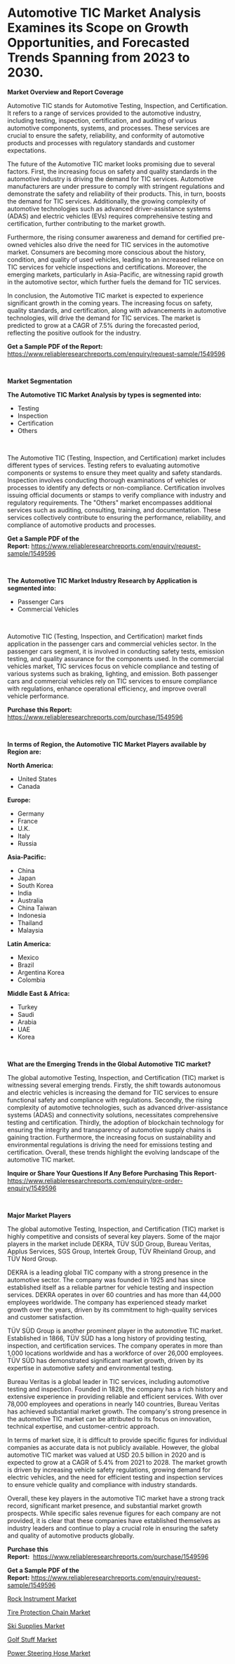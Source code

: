 <p><h1>Automotive TIC Market Analysis Examines its Scope on Growth Opportunities, and Forecasted Trends Spanning from 2023 to 2030.</h1></p><p><strong>Market Overview and Report Coverage</strong></p>
<p><p>Automotive TIC stands for Automotive Testing, Inspection, and Certification. It refers to a range of services provided to the automotive industry, including testing, inspection, certification, and auditing of various automotive components, systems, and processes. These services are crucial to ensure the safety, reliability, and conformity of automotive products and processes with regulatory standards and customer expectations.</p><p>The future of the Automotive TIC market looks promising due to several factors. First, the increasing focus on safety and quality standards in the automotive industry is driving the demand for TIC services. Automotive manufacturers are under pressure to comply with stringent regulations and demonstrate the safety and reliability of their products. This, in turn, boosts the demand for TIC services. Additionally, the growing complexity of automotive technologies such as advanced driver-assistance systems (ADAS) and electric vehicles (EVs) requires comprehensive testing and certification, further contributing to the market growth.</p><p>Furthermore, the rising consumer awareness and demand for certified pre-owned vehicles also drive the need for TIC services in the automotive market. Consumers are becoming more conscious about the history, condition, and quality of used vehicles, leading to an increased reliance on TIC services for vehicle inspections and certifications. Moreover, the emerging markets, particularly in Asia-Pacific, are witnessing rapid growth in the automotive sector, which further fuels the demand for TIC services.</p><p>In conclusion, the Automotive TIC market is expected to experience significant growth in the coming years. The increasing focus on safety, quality standards, and certification, along with advancements in automotive technologies, will drive the demand for TIC services. The market is predicted to grow at a CAGR of 7.5% during the forecasted period, reflecting the positive outlook for the industry.</p></p>
<p><strong>Get a Sample PDF of the Report:</strong> <a href="https://www.reliableresearchreports.com/enquiry/request-sample/1549596">https://www.reliableresearchreports.com/enquiry/request-sample/1549596</a></p>
<p>&nbsp;</p>
<p><strong>Market Segmentation</strong></p>
<p><strong>The Automotive TIC Market Analysis by types is segmented into:</strong></p>
<p><ul><li>Testing</li><li>Inspection</li><li>Certification</li><li>Others</li></ul></p>
<p>&nbsp;</p>
<p><p>The Automotive TIC (Testing, Inspection, and Certification) market includes different types of services. Testing refers to evaluating automotive components or systems to ensure they meet quality and safety standards. Inspection involves conducting thorough examinations of vehicles or processes to identify any defects or non-compliance. Certification involves issuing official documents or stamps to verify compliance with industry and regulatory requirements. The "Others" market encompasses additional services such as auditing, consulting, training, and documentation. These services collectively contribute to ensuring the performance, reliability, and compliance of automotive products and processes.</p></p>
<p><strong>Get a Sample PDF of the Report:</strong>&nbsp;<a href="https://www.reliableresearchreports.com/enquiry/request-sample/1549596">https://www.reliableresearchreports.com/enquiry/request-sample/1549596</a></p>
<p>&nbsp;</p>
<p><strong>The Automotive TIC Market Industry Research by Application is segmented into:</strong></p>
<p><ul><li>Passenger Cars</li><li>Commercial Vehicles</li></ul></p>
<p>&nbsp;</p>
<p><p>Automotive TIC (Testing, Inspection, and Certification) market finds application in the passenger cars and commercial vehicles sector. In the passenger cars segment, it is involved in conducting safety tests, emission testing, and quality assurance for the components used. In the commercial vehicles market, TIC services focus on vehicle compliance and testing of various systems such as braking, lighting, and emission. Both passenger cars and commercial vehicles rely on TIC services to ensure compliance with regulations, enhance operational efficiency, and improve overall vehicle performance.</p></p>
<p><strong>Purchase this Report:</strong>&nbsp; <a href="https://www.reliableresearchreports.com/purchase/1549596">https://www.reliableresearchreports.com/purchase/1549596</a></p>
<p>&nbsp;</p>
<p><strong>In terms of Region, the Automotive TIC Market Players available by Region are:</strong></p>
<p>
    <p> <strong> North America: </strong>
        <ul>
            <li>United States</li>
            <li>Canada</li>
        </ul>
        </p> 
    <p> <strong> Europe: </strong>
        <ul>
            <li>Germany</li>
            <li>France</li>
            <li>U.K.</li>
            <li>Italy</li>
            <li>Russia</li>
        </ul>
        </p> 
    <p> <strong> Asia-Pacific: </strong>
        <ul>
            <li>China</li>
            <li>Japan</li>
            <li>South Korea</li>
            <li>India</li>
            <li>Australia</li>
            <li>China Taiwan</li>
            <li>Indonesia</li>
            <li>Thailand</li>
            <li>Malaysia</li>
        </ul>
        </p> 
    <p> <strong> Latin America: </strong>
        <ul>
            <li>Mexico</li>
            <li>Brazil</li>
            <li>Argentina Korea</li>
            <li>Colombia</li>
        </ul>
        </p> 
    <p> <strong> Middle East & Africa: </strong>
        <ul>
            <li>Turkey</li>
            <li>Saudi</li>
            <li>Arabia</li>
            <li>UAE</li>
            <li>Korea</li>
        </ul>
    </p>
    </p>
<p>&nbsp;</p>
<p><strong>What are the Emerging Trends in the Global Automotive TIC market?</strong></p>
<p><p>The global automotive Testing, Inspection, and Certification (TIC) market is witnessing several emerging trends. Firstly, the shift towards autonomous and electric vehicles is increasing the demand for TIC services to ensure functional safety and compliance with regulations. Secondly, the rising complexity of automotive technologies, such as advanced driver-assistance systems (ADAS) and connectivity solutions, necessitates comprehensive testing and certification. Thirdly, the adoption of blockchain technology for ensuring the integrity and transparency of automotive supply chains is gaining traction. Furthermore, the increasing focus on sustainability and environmental regulations is driving the need for emissions testing and certification. Overall, these trends highlight the evolving landscape of the automotive TIC market.</p></p>
<p><strong>Inquire or Share Your Questions If Any Before Purchasing This Report</strong>- <a href="https://www.reliableresearchreports.com/enquiry/pre-order-enquiry/1549596">https://www.reliableresearchreports.com/enquiry/pre-order-enquiry/1549596</a></p>
<p>&nbsp;</p>
<p><strong>Major Market Players</strong></p>
<p><p>The global automotive Testing, Inspection, and Certification (TIC) market is highly competitive and consists of several key players. Some of the major players in the market include DEKRA, TÜV SÜD Group, Bureau Veritas, Applus Services, SGS Group, Intertek Group, TÜV Rheinland Group, and TÜV Nord Group.</p><p>DEKRA is a leading global TIC company with a strong presence in the automotive sector. The company was founded in 1925 and has since established itself as a reliable partner for vehicle testing and inspection services. DEKRA operates in over 60 countries and has more than 44,000 employees worldwide. The company has experienced steady market growth over the years, driven by its commitment to high-quality services and customer satisfaction.</p><p>TÜV SÜD Group is another prominent player in the automotive TIC market. Established in 1866, TÜV SÜD has a long history of providing testing, inspection, and certification services. The company operates in more than 1,000 locations worldwide and has a workforce of over 26,000 employees. TÜV SÜD has demonstrated significant market growth, driven by its expertise in automotive safety and environmental testing.</p><p>Bureau Veritas is a global leader in TIC services, including automotive testing and inspection. Founded in 1828, the company has a rich history and extensive experience in providing reliable and efficient services. With over 78,000 employees and operations in nearly 140 countries, Bureau Veritas has achieved substantial market growth. The company's strong presence in the automotive TIC market can be attributed to its focus on innovation, technical expertise, and customer-centric approach.</p><p>In terms of market size, it is difficult to provide specific figures for individual companies as accurate data is not publicly available. However, the global automotive TIC market was valued at USD 20.5 billion in 2020 and is expected to grow at a CAGR of 5.4% from 2021 to 2028. The market growth is driven by increasing vehicle safety regulations, growing demand for electric vehicles, and the need for efficient testing and inspection services to ensure vehicle quality and compliance with industry standards.</p><p>Overall, these key players in the automotive TIC market have a strong track record, significant market presence, and substantial market growth prospects. While specific sales revenue figures for each company are not provided, it is clear that these companies have established themselves as industry leaders and continue to play a crucial role in ensuring the safety and quality of automotive products globally.</p></p>
<p><strong>Purchase this Report:</strong>&nbsp;&nbsp;<a href="https://www.reliableresearchreports.com/purchase/1549596">https://www.reliableresearchreports.com/purchase/1549596</a></p>
<p></p>
<p><strong>Get a Sample PDF of the Report:</strong>&nbsp;<a href="https://www.reliableresearchreports.com/enquiry/request-sample/1549596">https://www.reliableresearchreports.com/enquiry/request-sample/1549596</a></p>
<p><p><a href="https://medium.com/@chiragreportprime2/rock-instrument-market-size-cagr-trends-2024-2030-52ad44990818">Rock Instrument Market</a></p><p><a href="https://github.com/deliacustodio40/Market-Research-Report-List-1/blob/main/tire-protection-chain-market.md">Tire Protection Chain Market</a></p><p><a href="https://medium.com/@chiragreportprime3/ski-supplies-market-research-report-its-history-and-forecast-2023-to-2030-1b3221dcf973">Ski Supplies Market</a></p><p><a href="https://medium.com/@anmolreportprime/golf-stuff-market-report-reveals-the-latest-trends-and-growth-opportunities-of-this-market-941c76b8c95c">Golf Stuff Market</a></p><p><a href="https://github.com/maliyahmorrow6654/Market-Research-Report-List-1/blob/main/power-steering-hose-market.md">Power Steering Hose Market</a></p></p>